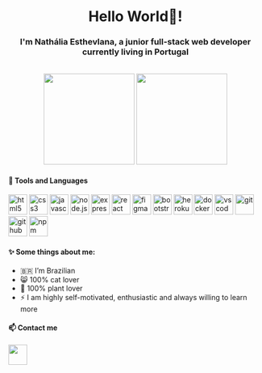 <h1 align="center">Hello World👋!</h1>

<h3 align="center">I'm Nathália Esthevlana, a junior full-stack web developer currently living in Portugal</h3>
<br>
<div align="center">
<img height="180em" src="https://github-readme-stats.vercel.app/api?username=esthevlana&show_icons=true&theme=radical"/> <img height="180em" src="https://github-readme-stats.vercel.app/api/top-langs/?username=esthevlana&layout=compact&langs_count=16&theme=radical"/>
</div>

<h4>🔧 Tools and Languages</h4>

<div>
<img height="40em" width="37em" src="https://cdn.jsdelivr.net/gh/devicons/devicon/icons/html5/html5-original.svg" alt="html5" />
<img height="40em" width="37em" src="https://cdn.jsdelivr.net/gh/devicons/devicon/icons/css3/css3-original.svg" alt="css3" />
<img height="40em" width="37em" src="https://cdn.jsdelivr.net/gh/devicons/devicon/icons/javascript/javascript-original.svg" alt="javascript" />
<img height="40em" width="37em" src="https://cdn.jsdelivr.net/gh/devicons/devicon/icons/nodejs/nodejs-original-wordmark.svg" alt="node.js />
<img height="40em" width="37em" src="https://cdn.jsdelivr.net/gh/devicons/devicon/icons/mongodb/mongodb-original-wordmark.svg" alt="mongodb" />
<img height="40em" width="37em" src="https://cdn.jsdelivr.net/gh/devicons/devicon/icons/express/express-original.svg" alt="express"/>
<img height="40em" width="37em" src="https://cdn.jsdelivr.net/gh/devicons/devicon/icons/react/react-original.svg" alt="react" />
<img height="40em" width="37em" src="https://cdn.jsdelivr.net/gh/devicons/devicon/icons/figma/figma-original.svg" alt="figma"/>
<img height="40em" width="37em" src="https://cdn.jsdelivr.net/gh/devicons/devicon/icons/bootstrap/bootstrap-original.svg" alt="bootstrap"/ >
<img height="40em" width="37em" src="https://cdn.jsdelivr.net/gh/devicons/devicon/icons/heroku/heroku-plain.svg" alt="heroku" />
<img height="40em" width="37em" src="https://cdn.jsdelivr.net/gh/devicons/devicon/icons/docker/docker-original.svg" alt="docker" />
<img height="40em" width="37em" src="https://cdn.jsdelivr.net/gh/devicons/devicon/icons/vscode/vscode-original.svg" alt="vscode"/ >
<img height="40em" width="37em" src="https://cdn.jsdelivr.net/gh/devicons/devicon/icons/git/git-original.svg" alt="git" />
<img height="40em" width="37em" src="https://cdn.jsdelivr.net/gh/devicons/devicon/icons/github/github-original.svg" alt="github" />   
<img height="40em" width="37em" src="https://cdn.jsdelivr.net/gh/devicons/devicon/icons/npm/npm-original-wordmark.svg" alt="npm"/ >
</div>

<h4>✨ Some things about me:</h4>

- 🇧🇷  I’m Brazilian
- 😸 100% cat lover
- 🌱 100% plant lover
- ⚡ I am highly self-motivated, enthusiastic and always willing to learn more
                                                                                                                                
                                                                                                                                
<h4>📫 Contact me</h4>
                                                                                                                                
<a href="https://www.linkedin.com/in/nathalia-esthevlana/"><img height="40em" width="37em" target="_blank" src="https://cdn.jsdelivr.net/gh/devicons/devicon/icons/linkedin/linkedin-original.svg" /></a>
